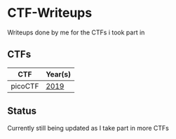 # CTF-Writeups
Writeups done by me for the CTFs i took part in

## CTFs
|CTF| Year(s)|
|---|---|
|picoCTF|[2019](./PicoCTF/2019)

## Status
Currently still being updated as I take part in more CTFs

